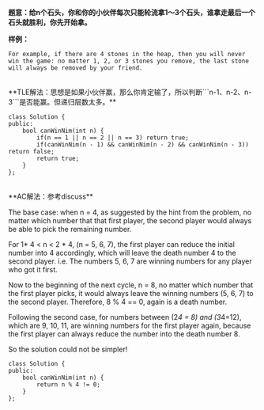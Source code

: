 **题意：给n个石头，你和你的小伙伴每次只能轮流拿1～3个石头，谁拿走最后一个石头就胜利，你先开始拿。**

**样例：**
```
For example, if there are 4 stones in the heap, then you will never win the game: no matter 1, 2, or 3 stones you remove, the last stone will always be removed by your friend.
```
<br/>
**TLE解法：思想是如果小伙伴赢，那么你肯定输了，所以判断```n-1、n-2、n-3```是否能赢。但递归层数太多。**

```
class Solution {
public:
    bool canWinNim(int n) {
        if(n == 1 || n == 2 || n == 3) return true;
        if(canWinNim(n - 1) && canWinNim(n - 2) && canWinNim(n - 3)) return false;
        return true;
    }
};
```
<br/>
**AC解法：参考discuss**

The base case: when n = 4, as suggested by the hint from the problem, no matter which number that that first player, the second player would always be able to pick the remaining number.

For 1* 4 < n < 2 * 4, (n = 5, 6, 7), the first player can reduce the initial number into 4 accordingly, which will leave the death number 4 to the second player. i.e. The numbers 5, 6, 7 are winning numbers for any player who got it first.

Now to the beginning of the next cycle, n = 8, no matter which number that the first player picks, it would always leave the winning numbers (5, 6, 7) to the second player. Therefore, 8 % 4 == 0, again is a death number.

Following the second case, for numbers between (2*4 = 8) and (3*4=12), which are 9, 10, 11, are winning numbers for the first player again, because the first player can always reduce the number into the death number 8.

So the solution could not be simpler!
```
class Solution {
public:
    bool canWinNim(int n) {
        return n % 4 != 0;
    }
};
```

